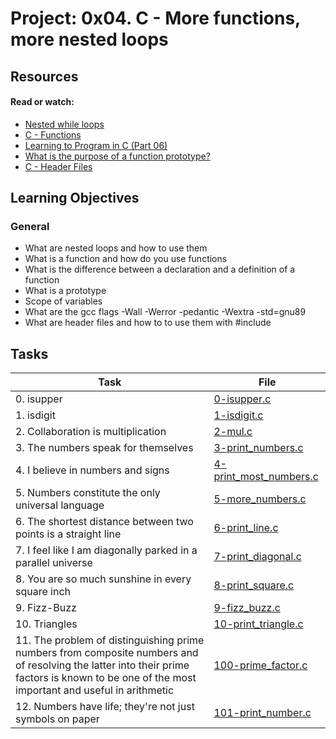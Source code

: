 # Project: 0x04. C - More functions, more nested loops

## Resources

#### Read or watch:

* [Nested while loops](https://intranet.alxswe.com/rltoken/aDRkFzUkVysnD94Dpm3w5g)
* [C - Functions](https://intranet.alxswe.com/rltoken/zf4IZeoe0yFZL2X7_nznQQ)
* [Learning to Program in C (Part 06)](https://intranet.alxswe.com/rltoken/iQ87CI4Lf41U_uRh9QsoQA)
* [What is the purpose of a function prototype?](https://intranet.alxswe.com/rltoken/pUXhvD6-xl5BbWyj1AhCEA)
* [C - Header Files](https://intranet.alxswe.com/rltoken/IFY075ffrszSJvHqPAa-zQ)
## Learning Objectives

### General

* What are nested loops and how to use them
* What is a function and how do you use functions
* What is the difference between a declaration and a definition of a function
* What is a prototype
* Scope of variables
* What are the gcc flags -Wall -Werror -pedantic -Wextra -std=gnu89
* What are header files and how to to use them with #include
## Tasks

| Task | File |
| ---- | ---- |
| 0. isupper | [0-isupper.c](./0-isupper.c) |
| 1. isdigit | [1-isdigit.c](./1-isdigit.c) |
| 2. Collaboration is multiplication | [2-mul.c](./2-mul.c) |
| 3. The numbers speak for themselves | [3-print_numbers.c](./3-print_numbers.c) |
| 4. I believe in numbers and signs | [4-print_most_numbers.c](./4-print_most_numbers.c) |
| 5. Numbers constitute the only universal language | [5-more_numbers.c](./5-more_numbers.c) |
| 6. The shortest distance between two points is a straight line | [6-print_line.c](./6-print_line.c) |
| 7. I feel like I am diagonally parked in a parallel universe | [7-print_diagonal.c](./7-print_diagonal.c) |
| 8. You are so much sunshine in every square inch | [8-print_square.c](./8-print_square.c) |
| 9. Fizz-Buzz | [9-fizz_buzz.c](./9-fizz_buzz.c) |
| 10. Triangles | [10-print_triangle.c](./10-print_triangle.c) |
| 11. The problem of distinguishing prime numbers from composite numbers and of resolving the latter into their prime factors is known to be one of the most important and useful in arithmetic | [100-prime_factor.c](./100-prime_factor.c) |
| 12. Numbers have life; they're not just symbols on paper | [101-print_number.c](./101-print_number.c) |

